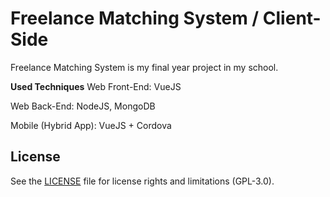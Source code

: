 # Freelance Matching System / Client-Side
Freelance Matching System is my final year project in my school.

**Used Techniques**
Web Front-End: VueJS

Web Back-End: NodeJS, MongoDB

Mobile (Hybrid App): VueJS + Cordova

## License
See the [LICENSE](https://github.com/s20081428/Freelance-Matching-System-Client-Side/blob/master/LICENSE) file for license rights and limitations (GPL-3.0).
